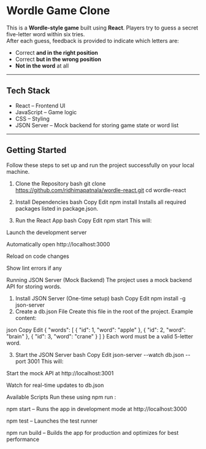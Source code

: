 # Wordle Game Clone

This is a **Wordle-style game** built using **React**. Players try to guess a secret five-letter word within six tries.  
After each guess, feedback is provided to indicate which letters are:

- Correct **and in the right position**
- Correct **but in the wrong position**
- **Not in the word** at all

---

## Tech Stack

- React – Frontend UI  
- JavaScript – Game logic  
- CSS – Styling  
- JSON Server – Mock backend for storing game state or word list

---

## Getting Started

Follow these steps to set up and run the project successfully on your local machine.
1. Clone the Repository
bash
git clone https://github.com/ridhimapatnala/wordle-react.git
cd wordle-react

2. Install Dependencies
bash
Copy
Edit
npm install
Installs all required packages listed in package.json.

3. Run the React App
bash
Copy
Edit
npm start
This will:

Launch the development server

Automatically open http://localhost:3000

Reload on code changes

Show lint errors if any

Running JSON Server (Mock Backend)
The project uses a mock backend API for storing words.

1. Install JSON Server (One-time setup)
bash
Copy
Edit
npm install -g json-server
2. Create a db.json File
Create this file in the root of the project. Example content:

json
Copy
Edit
{
  "words": [
    { "id": 1, "word": "apple" },
    { "id": 2, "word": "brain" },
    { "id": 3, "word": "crane" }
  ]
}
Each word must be a valid 5-letter word.

3. Start the JSON Server
bash
Copy
Edit
json-server --watch db.json --port 3001
This will:

Start the mock API at http://localhost:3001

Watch for real-time updates to db.json

Available Scripts
Run these using npm run <script-name>:

npm start – Runs the app in development mode at http://localhost:3000

npm test – Launches the test runner

npm run build – Builds the app for production and optimizes for best performance